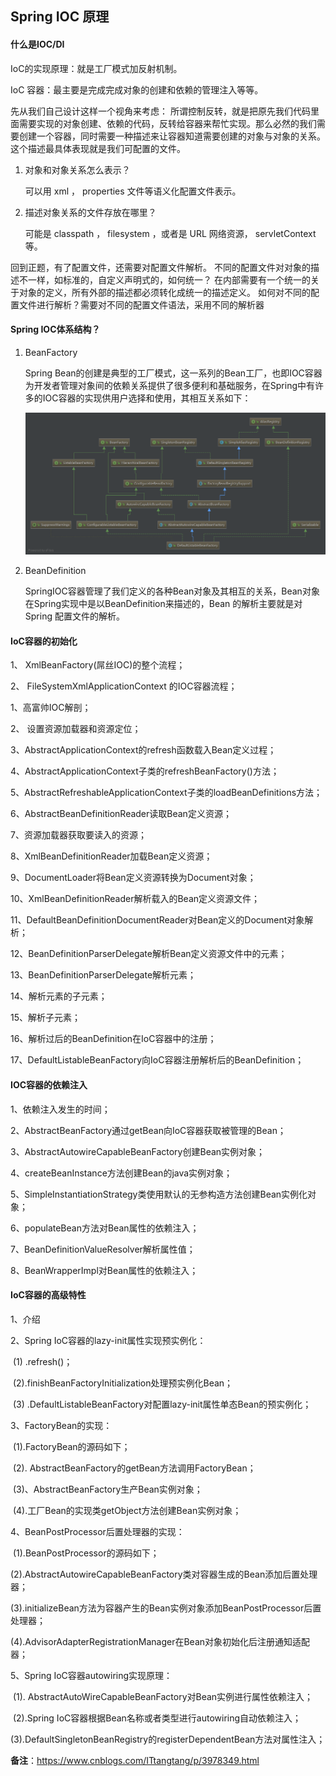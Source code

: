 ## Spring IOC 原理

#### 什么是IOC/DI

IoC的实现原理：就是工厂模式加反射机制。

IoC 容器：最主要是完成完成对象的创建和依赖的管理注入等等。

先从我们自己设计这样一个视角来考虑：
​	所谓控制反转，就是把原先我们代码里面需要实现的对象创建、依赖的代码，反转给容器来帮忙实现。那么必然的我们需要创建一个容器，同时需要一种描述来让容器知道需要创建的对象与对象的关系。这个描述最具体表现就是我们可配置的文件。

1. 对象和对象关系怎么表示？	

   可以用 xml ， properties 文件等语义化配置文件表示。

2. 描述对象关系的文件存放在哪里？

   可能是 classpath ， filesystem ，或者是 URL 网络资源， servletContext 等。

回到正题，有了配置文件，还需要对配置文件解析。
不同的配置文件对对象的描述不一样，如标准的，自定义声明式的，如何统一？ 在内部需要有一个统一的关于对象的定义，所有外部的描述都必须转化成统一的描述定义。
如何对不同的配置文件进行解析？需要对不同的配置文件语法，采用不同的解析器

#### Spring IOC体系结构？

1. BeanFactory

   Spring Bean的创建是典型的工厂模式，这一系列的Bean工厂，也即IOC容器为开发者管理对象间的依赖关系提供了很多便利和基础服务，在Spring中有许多的IOC容器的实现供用户选择和使用，其相互关系如下：

   ![winter](DefaultListableBeanFactory.png)

2. BeanDefinition

   SpringIOC容器管理了我们定义的各种Bean对象及其相互的关系，Bean对象在Spring实现中是以BeanDefinition来描述的，Bean 的解析主要就是对 Spring 配置文件的解析。


#### IoC容器的初始化

1、 XmlBeanFactory(屌丝IOC)的整个流程；

2、 FileSystemXmlApplicationContext 的IOC容器流程；

1、高富帅IOC解剖；

2、 设置资源加载器和资源定位；

3、AbstractApplicationContext的refresh函数载入Bean定义过程；

4、AbstractApplicationContext子类的refreshBeanFactory()方法；

5、AbstractRefreshableApplicationContext子类的loadBeanDefinitions方法；

6、AbstractBeanDefinitionReader读取Bean定义资源；

7、资源加载器获取要读入的资源；

8、XmlBeanDefinitionReader加载Bean定义资源；

9、DocumentLoader将Bean定义资源转换为Document对象；

10、XmlBeanDefinitionReader解析载入的Bean定义资源文件；

11、DefaultBeanDefinitionDocumentReader对Bean定义的Document对象解析；

12、BeanDefinitionParserDelegate解析Bean定义资源文件中的<Bean>元素；

13、BeanDefinitionParserDelegate解析<property>元素；

14、解析<property>元素的子元素；

15、解析<list>子元素；

16、解析过后的BeanDefinition在IoC容器中的注册；

17、DefaultListableBeanFactory向IoC容器注册解析后的BeanDefinition；

#### IOC容器的依赖注入

1、依赖注入发生的时间；

2、AbstractBeanFactory通过getBean向IoC容器获取被管理的Bean；

3、AbstractAutowireCapableBeanFactory创建Bean实例对象；

4、createBeanInstance方法创建Bean的java实例对象；

5、SimpleInstantiationStrategy类使用默认的无参构造方法创建Bean实例化对象；

6、populateBean方法对Bean属性的依赖注入；

7、BeanDefinitionValueResolver解析属性值；

8、BeanWrapperImpl对Bean属性的依赖注入；

#### IoC容器的高级特性

1、介绍

2、Spring IoC容器的lazy-init属性实现预实例化：

​	(1) .refresh()；

​	(2).finishBeanFactoryInitialization处理预实例化Bean；

​	(3) .DefaultListableBeanFactory对配置lazy-init属性单态Bean的预实例化；

3、FactoryBean的实现：

​	(1).FactoryBean的源码如下；

​	(2). AbstractBeanFactory的getBean方法调用FactoryBean；

​	(3)、AbstractBeanFactory生产Bean实例对象；

​	(4).工厂Bean的实现类getObject方法创建Bean实例对象；

4、BeanPostProcessor后置处理器的实现：

​	(1).BeanPostProcessor的源码如下；

​	(2).AbstractAutowireCapableBeanFactory类对容器生成的Bean添加后置处理器；

​	(3).initializeBean方法为容器产生的Bean实例对象添加BeanPostProcessor后置处理器；

​	(4).AdvisorAdapterRegistrationManager在Bean对象初始化后注册通知适配器；

5、Spring IoC容器autowiring实现原理：

​	(1). AbstractAutoWireCapableBeanFactory对Bean实例进行属性依赖注入；

​	(2).Spring IoC容器根据Bean名称或者类型进行autowiring自动依赖注入；

​	(3).DefaultSingletonBeanRegistry的registerDependentBean方法对属性注入；







**备注**：https://www.cnblogs.com/ITtangtang/p/3978349.html